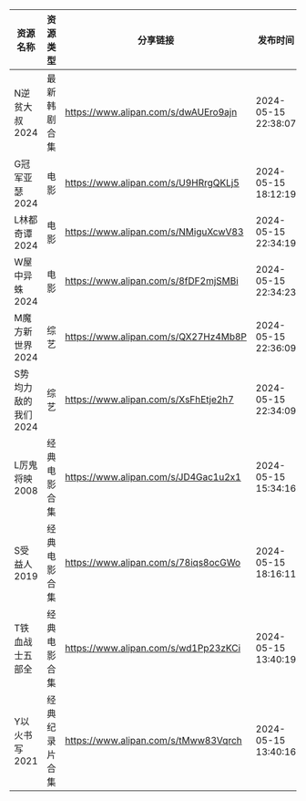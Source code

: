 | 资源名称         | 资源类型    | 分享链接                                 | 发布时间                |
| ------------ | ------- | ------------------------------------ | ------------------- |
| N逆贫大叔2024    | 最新韩剧合集  | https://www.alipan.com/s/dwAUEro9ajn | 2024-05-15 22:38:07 |
| G冠军亚瑟2024    | 电影      | https://www.alipan.com/s/U9HRrgQKLj5 | 2024-05-15 18:12:19 |
| L林都奇谭2024    | 电影      | https://www.alipan.com/s/NMiguXcwV83 | 2024-05-15 22:34:19 |
| W屋中异蛛2024    | 电影      | https://www.alipan.com/s/8fDF2mjSMBi | 2024-05-15 22:34:23 |
| M魔方新世界2024   | 综艺      | https://www.alipan.com/s/QX27Hz4Mb8P | 2024-05-15 22:36:09 |
| S势均力敌的我们2024 | 综艺      | https://www.alipan.com/s/XsFhEtje2h7 | 2024-05-15 22:34:09 |
| L厉鬼将映2008    | 经典电影合集  | https://www.alipan.com/s/JD4Gac1u2x1 | 2024-05-15 15:34:16 |
| S受益人2019     | 经典电影合集  | https://www.alipan.com/s/78iqs8ocGWo | 2024-05-15 18:16:11 |
| T铁血战士五部全     | 经典电影合集  | https://www.alipan.com/s/wd1Pp23zKCi | 2024-05-15 13:40:19 |
| Y以火书写2021    | 经典纪录片合集 | https://www.alipan.com/s/tMww83Vqrch | 2024-05-15 13:40:16 |
